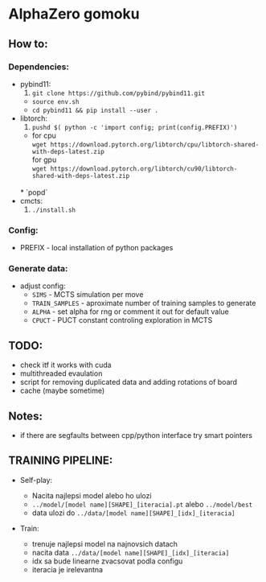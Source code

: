 # AlphaZero gomoku

## How to:
### Dependencies:
* pybind11:
	1. `git clone https://github.com/pybind/pybind11.git`
	* `source env.sh`
	* `cd pybind11 && pip install --user .`
* libtorch:
	1. `pushd $( python -c 'import config; print(config.PREFIX)')`
	* for cpu <br>
	`wget https://download.pytorch.org/libtorch/cpu/libtorch-shared-with-deps-latest.zip` <br>
	 for gpu <br>
	`wget https://download.pytorch.org/libtorch/cu90/libtorch-shared-with-deps-latest.zip`
	<br>
	* `popd`
* cmcts:
	1. `./install.sh`

### Config:
* PREFIX - local installation of python packages

### Generate data:
* adjust config:
	* `SIMS` - MCTS simulation per move
	* `TRAIN_SAMPLES` - aproximate number of training samples to generate
	* `ALPHA` - set alpha for rng or comment it out for default value
	* `CPUCT` - PUCT constant controling exploration in MCTS


## TODO:
* check itf it works with cuda
* multithreaded evaulation
* script for removing duplicated data and adding rotations of board
* cache (maybe sometime)

## Notes:
* if there are segfaults between cpp/python interface try smart pointers

## TRAINING PIPELINE:
* Self-play:
	* Nacita najlepsi model alebo ho ulozi
	* `../model/[model name][SHAPE]_[iteracia].pt` alebo `../model/best`
	* data ulozi do `../data/[model name][SHAPE]_[idx]_[iteracia]`

* Train:
	* trenuje najlepsi model na najnovsich datach
	* nacita data `../data/[model name][SHAPE]_[idx]_[iteracia]`
	* idx sa bude linearne zvacsovat podla configu
	* iteracia je irelevantna
